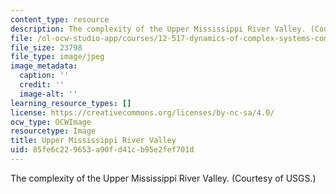 ```yaml
---
content_type: resource
description: The complexity of the Upper Mississippi River Valley. (Courtesy of USGS.)
file: /ol-ocw-studio-app/courses/12-517-dynamics-of-complex-systems-complexity-in-ecology-spring-2000/85fe6c229653a90fd41cb95e2fef701d_chp_mississippi.jpg
file_size: 23798
file_type: image/jpeg
image_metadata:
  caption: ''
  credit: ''
  image-alt: ''
learning_resource_types: []
license: https://creativecommons.org/licenses/by-nc-sa/4.0/
ocw_type: OCWImage
resourcetype: Image
title: Upper Mississippi River Valley
uid: 85fe6c22-9653-a90f-d41c-b95e2fef701d
---
```

The complexity of the Upper Mississippi River Valley. (Courtesy of USGS.)